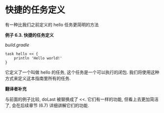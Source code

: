 # 快捷的任务定义

有一种比我们之前定义的 hello 任务更简明的方法

**例子 6.3. 快捷的任务定义**

*build.gradle*

    task hello << {
        println 'Hello world!'
    }

它定义了一个叫做 hello 的任务,
这个任务是一个可以执行的闭包.
我们将使用这种方式来定义这本指南里所有的任务.

**翻译者补充**

与前面的例子比较,
doLast 被替换成了 <<.
它们有一样的功能,
但看上去更加简洁了,
会在后续章节 (6.7) 详细讲解它们的功能.
